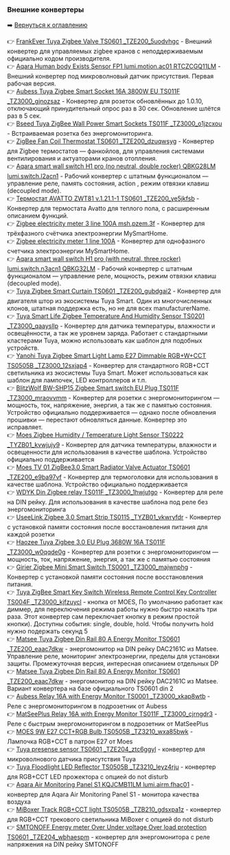 ### Внешние конвертеры

:arrow_right: [Вернуться к оглавлению](https://github.com/kvazis/training/tree/master/lessons/articles/articles)

:point_right: [FrankEver Tuya Zigbee Valve TS0601 _TZE200_5uodvhgc](https://raw.githubusercontent.com/kvazis/training/master/z2m_converters/converters/_TZE200_5uodvhgc.js) - Внешний конвертер для управляемых zigbee кранов с неподдерживаемым официально кодом производителя.    
:point_right: [Aqara Human body Exists Sensor FP1 lumi.motion.ac01 RTCZCGQ11LM](https://raw.githubusercontent.com/kvazis/training/master/z2m_converters/converters/RTCZCGQ11LM.js) - Внешний конвертер под микроволновый датчик присутствия. Первая рабочая версия.    
:point_right: [Aubess Tuya Zigbee Smart Socket 16A 3800W EU TS011F _TZ3000_gjnozsaz](https://raw.githubusercontent.com/kvazis/training/master/z2m_converters/converters/_TZ3000_gjnozsaz.js) - Конвертер для розеток обновлённых до 1.0.10, отключающий принудительный опрос раз в 30 сек. Обновление шлётся раз в 5 сек.    
:point_right: [Bseed Tuya ZigBee Wall Power Smart Sockets TS011F _TZ3000_o1jzcxou](https://raw.githubusercontent.com/kvazis/training/master/z2m_converters/converters/_TZ3000_o1jzcxou.js) - Встраиваемая розетка без энергомониторинга.    
:point_right: [ZigBee Fan Coil Thermostat TS0601 _TZE200_dzuqwsyg](https://raw.githubusercontent.com/kvazis/training/master/z2m_converters/converters/_TZE200_dzuqwsyg.js) - Конвертер для Zigbee термостатов — фанкойлов, для управления системами вентилирования и актуаторами кранов отопления.    
:point_right: [Aqara smart wall switch H1 pro (no neutral, double rocker) QBKG28LM lumi.switch.l2acn1](https://raw.githubusercontent.com/kvazis/training/master/z2m_converters/converters/QBKG28LM.js) - Рабочий конвертер с штатным функционалом — управление реле, память состояния, action , режим отвязки клавиш (decoupled mode).    
:point_right: [Термостат AVATTO ZWT81 v.1.21.1-1 TS0601 _TZE200_ye5jkfsb](https://raw.githubusercontent.com/kvazis/training/master/z2m_converters/converters/_TZE200_ye5jkfsb.js) - Конвертер для термостата Avatto для теплого пола, с расширенным описанием функций.    
:point_right: [Zigbee electricity meter 3 line 100А msh.pzem.3f](https://raw.githubusercontent.com/kvazis/training/master/z2m_converters/converters/msh.pzem.3f.js) - Конвертер для трёхфазного счётчика электроэнергии MySmartHome.    
:point_right: [Zigbee electricity meter 1 line 100А](https://raw.githubusercontent.com/kvazis/training/master/z2m_converters/converters/msh.pzem.js) - Конвертер для однофазного счетчика электроэнергии MySmartHome.    
:point_right: [Aqara smart wall switch H1 pro (with neutral, three rocker) lumi.switch.n3acn1 QBKG32LM](https://raw.githubusercontent.com/kvazis/training/master/z2m_converters/converters/QBKG32LM.js) - Рабочий конвертер с штатным функционалом — управление реле, мощность, режим отвязки клавиш (decoupled mode).    
:point_right: [Tuya Zigbee Smart Curtain TS0601 _TZE200_gubdgai2](https://raw.githubusercontent.com/kvazis/training/master/z2m_converters/converters/_TZE200_gubdgai2.js) - Конвертер для двигателя штор из экосистемы Tuya Smart. Один из многочисленных клонов, штатная поддержка есть, но не для всех manufacturerName.    
:point_right: [Tuya Smart Life Zigbee Temperature And Humidity Sensor TS0201 _TZ3000_qaaysllp](https://raw.githubusercontent.com/kvazis/training/master/z2m_converters/converters/_TZ3000_qaaysllp.js) - Конвертер для датчика температуры, влажности и освещённости, а так же уровнем заряда. Работает с стандартными кластерами Tuya, можно использовать как шаблон для подобных устройств.    
:point_right: [Yanohi Tuya Zigbee Smart Light Lamp E27 Dimmable RGB+W+CCT TS0505B _TZ3000_12sxjap4](https://raw.githubusercontent.com/kvazis/training/master/z2m_converters/converters/_TZ3000_12sxjap4.js) - Конвертер для стандартного RGB+CCT светильника из экосистемы Tuya Smart. Может использоваться как шаблон для лампочек, LED контроллеров и т.п.    
:point_right: [BlitzWolf BW-SHP15 Zigbee Smart switch EU Plug TS011F _TZ3000_mraovvmm](https://raw.githubusercontent.com/kvazis/training/master/z2m_converters/converters/_TZ3000_mraovvmm.js) - Конвертер для розетки с энергомониторингом — мощность, ток, напряжение, энергия, а так же с памятью состояния. Устройство официально поддерживается — однако после обновления прошивки — перестают обновляться данные. Конвертер это исправляет.    
:point_right: [Moes Zigbee Humidity / Temperature Light Sensor TS0222 _TYZB01_kvwjujy9](https://raw.githubusercontent.com/kvazis/training/master/z2m_converters/converters/_TYZB01_kvwjujy9.js) - Конвертер для датчика температуры, влажности и освещенности для использования в качестве шаблона. Устройство официально поддерживается    
:point_right: [Moes TV 01 ZigBee3.0 Smart Radiator Valve Actuator TS0601 _TZE200_e9ba97vf](https://raw.githubusercontent.com/kvazis/training/master/z2m_converters/converters/_TZE200_e9ba97vf.js) - Конвертер для термоголовки для использования в качестве шаблона. Устройство официально поддерживается    
:point_right: [WDYK Din Zigbee relay TS011F _TZ3000_1hwjutgo](https://raw.githubusercontent.com/kvazis/training/master/z2m_converters/converters/_TZ3000_1hwjutgo.js) - Конвертер для реле на DIN рейку. Для использования в качестве шаблона под реле без энергомониторинга    
:point_right: [UseeLink Zigbee 3.0 Smart Strip TS0115 _TYZB01_vkwryfdr](https://raw.githubusercontent.com/kvazis/training/master/z2m_converters/converters/_TYZB01_vkwryfdr.js) - Конвертер с установкой памяти состояния после восстановления питания для каждой розетки    
:point_right: [Haozee Tuya Zigbee 3.0 EU Plug 3680W 16A TS011F _TZ3000_w0qqde0g](https://raw.githubusercontent.com/kvazis/training/master/z2m_converters/converters/_TZ3000_w0qqde0g.js) - Конвертер для розетки с энергомониторингом — мощность, ток, напряжение, энергия, а так же с памятью состояния    
:point_right: [Girier Zigbee Mini Smart Switch TS0001 _TZ3000_majwnphg](https://raw.githubusercontent.com/kvazis/training/master/z2m_converters/converters/_TZ3000_majwnphg.js) - Конвертер с установкой памяти состояния после восстановления питания.    
:point_right: [Tuya ZigBee Smart Key Switch Wireless Remote Control Key Controller TS004F _TZ3000_kjfzuycl](https://raw.githubusercontent.com/kvazis/training/master/z2m_converters/converters/ERS-10TZBVB-AA.js) - кнопка от MOES, По умолчанию работает как диммер, для переключения режима работы нужно быстро нажать три раза. Этот конвертер сам переключает кнопку в режим простой кнопки). Доступны события: single, double, hold. Чтобы получить hold нужно подержать секунд 5    
:point_right: [Matsee Tuya Zigbee Din Rail 80 A Energy Monitor TS0601 _TZE200_eaac7dkw](https://raw.githubusercontent.com/kvazis/training/master/z2m_converters/converters/TZE200_eaac7dkw.js) - энергомонитор на DIN рейку DAC2161C из Matsee. Управление реле, мониторинг электроэнергии, пределы для установки защиты. Промежуточная версия, интересная описанием отдельных DP    
:point_right: [Matsee Tuya Zigbee Din Rail 80 A Energy Monitor TS0601 _TZE200_eaac7dkw](https://raw.githubusercontent.com/kvazis/training/master/z2m_converters/converters/_TZE200_eaac7dkw.js) - энергомонитор на DIN рейку DAC2161C из Matsee. Вариант конвертера на базе официального TS0601 din 2    
:point_right: [Aubess Relay 16A with Energy Monitor TS0001 _TZ3000_xkap8wtb](https://raw.githubusercontent.com/kvazis/training/master/z2m_converters/converters/_TZ3000_xkap8wtb.js) - Реле с энергомониторингом в подрозетник от Aubess    
:point_right: [MatSeePlus Relay 16A with Energy Monitor TS011F _TZ3000_cjrngdr3](https://raw.githubusercontent.com/kvazis/training/master/z2m_converters/converters/_TZ3000_cjrngdr3.js) - Реле с быстрым энергомониторингом в подрозетник от MatSeePlus    
:point_right: [MOES 9W E27 CCT+RGB Bulb TS0505B _TZ3210_wxa85bwk](https://raw.githubusercontent.com/kvazis/training/master/z2m_converters/converters/TZ3210_wxa85bwk.js) - Лампочка RGB+CCT в патрон E27 от Moes    
:point_right: [Tuya presense sensor TS0601 _TZE204_ztc6ggyl](https://raw.githubusercontent.com/kvazis/training/master/z2m_converters/converters/_TZE204_ztc6ggyl.js) - конвертер для микроволнового датчика присутствия Tuya    
:point_right: [Tuya Floodlight LED Reflector TS0505B _TZ3210_leyz4rju](https://raw.githubusercontent.com/kvazis/training/master/z2m_converters/converters/_TZ3210_leyz4rju.js) - конвертер для RGB+CCT LED прожектора с опцией do not disturb    
:point_right: [Aqara Air Monitoring Panel S1 KQJCMB11LM lumi.airm.fhac01](https://raw.githubusercontent.com/kvazis/training/master/z2m_converters/converters/KQJCMB11LM.js) - конвертер для Aqara Air Monitoring Panel S1 - монитора качества воздуха     
:point_right: [MiBoxer Track RGB+CCT light TS0505B _TZB210_gdsxpa1z](https://raw.githubusercontent.com/kvazis/training/master/z2m_converters/converters/_TZB210_gdsxpa1z.js) - конвертер для RGB+CCT трекового светильника MiBoxer с опцией do not disturb    
:point_right: [SMTONOFF Energy meter Over Under voltage Over load protection TS0601 _TZE204_wbhaespm](https://raw.githubusercontent.com/kvazis/training/master/z2m_converters/converters/_TZE204_wbhaespm.js) - конвертер для энергомонитора с реле напряжения на DIN рейку SMTONOFF    